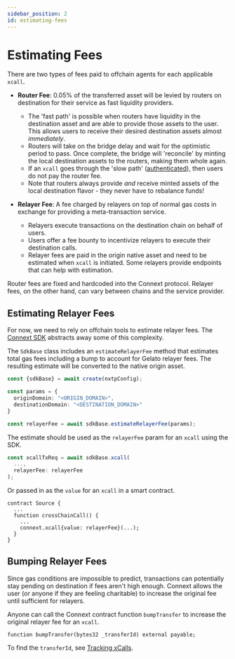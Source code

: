 ```yaml
---
sidebar_position: 2
id: estimating-fees
---
```


# Estimating Fees

There are two types of fees paid to offchain agents for each applicable `xcall`. 

- **Router Fee**: 0.05% of the transferred asset will be levied by routers on destination for their service as fast liquidity providers. 
  - The 'fast path' is possible when routers have liquidity in the destination asset and are able to provide those assets to the user. This allows users to receive their desired destination assets almost *immediately*. 
  - Routers will take on the bridge delay and wait for the optimistic period to pass. Once complete, the bridge will 'reconcile' by minting the local destination assets to the routers, making them whole again. 
  - If an `xcall` goes through the 'slow path' ([authenticated](./authentication)), then users do not pay the router fee.
  - Note that routers always provide *and* receive minted assets of the local destination flavor - they never have to rebalance funds!

- **Relayer Fee**: A fee charged by relayers on top of normal gas costs in exchange for providing a meta-transaction service. 
  - Relayers execute transactions on the destination chain on behalf of users.
  - Users offer a fee bounty to incentivize relayers to execute their destination calls.
  - Relayer fees are paid in the origin native asset and need to be estimated when `xcall` is initiated. Some relayers provide endpoints that can help with estimation. 


Router fees are fixed and hardcoded into the Connext protocol. Relayer fees, on the other hand, can vary between chains and the service provider. 

## Estimating Relayer Fees

For now, we need to rely on offchain tools to estimate relayer fees. The [Connext SDK](./sdk-guides.md) abstracts away some of this complexity. 

The `SdkBase` class includes an `estimateRelayerFee` method that estimates total gas fees including a bump to account for Gelato relayer fees. The resulting estimate will be converted to the native origin asset.

```typescript
const {sdkBase} = await create(nxtpConfig);

const params = {
  originDomain: "<ORIGIN_DOMAIN>",
  destinationDomain: "<DESTINATION_DOMAIN>"
}

const relayerFee = await sdkBase.estimateRelayerFee(params);
```

The estimate should be used as the `relayerFee` param for an `xcall` using the SDK.

```typescript
const xcallTxReq = await sdkBase.xcall(
  ...,
  relayerFee: relayerFee
);
```

Or passed in as the `value` for an `xcall` in a smart contract.

```solidity
contract Source {
  ...
  function crossChainCall() {
    ...
    connext.xcall{value: relayerFee}(...);
  }
}
```

## Bumping Relayer Fees

Since gas conditions are impossible to predict, transactions can potentially stay pending on destination if fees aren't high enough. Connext allows the user (or anyone if they are feeling charitable) to increase the original fee until sufficient for relayers.

Anyone can call the Connext contract function `bumpTransfer` to increase the original relayer fee for an `xcall`. 

```solidity
function bumpTransfer(bytes32 _transferId) external payable;
```

To find the `transferId`, see [Tracking xCalls](./xcall-status).
